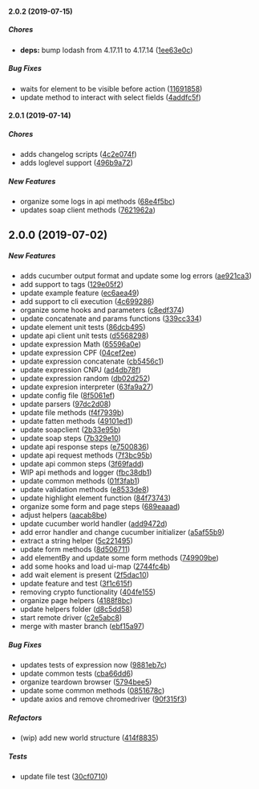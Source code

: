 #### 2.0.2 (2019-07-15)

##### Chores

* **deps:**  bump lodash from 4.17.11 to 4.17.14 ([1ee63e0c](https://github.com/mmendesas/walnutjs/commit/1ee63e0c0cce4951d0b2981e769ef668fe07da7d))

##### Bug Fixes

*  waits for element to be visible before action ([11691858](https://github.com/mmendesas/walnutjs/commit/11691858b1000b0f0615bbf1dc0bed8a1c8e858f))
*  update method to interact with select fields ([4addfc5f](https://github.com/mmendesas/walnutjs/commit/4addfc5f976557a85f2fc30ab859dfc465f438f1))

#### 2.0.1 (2019-07-14)

##### Chores

*  adds changelog scripts ([4c2e074f](https://github.com/mmendesas/walnutjs/commit/4c2e074fdedb170f323245f6364ffca8403c5b9a))
*  adds loglevel support ([496b9a72](https://github.com/mmendesas/walnutjs/commit/496b9a721dd6d81f05447e66eab5657d920b8bda))

##### New Features

*  organize some logs in api methods ([68e4f5bc](https://github.com/mmendesas/walnutjs/commit/68e4f5bc8e85b46f78c5b5512c7103e79ea3d08f))
*  updates soap client methods ([7621962a](https://github.com/mmendesas/walnutjs/commit/7621962a2098aaf10602ec770561324818aa147a))

## 2.0.0 (2019-07-02)

##### New Features

*  adds cucumber output format and update some log errors ([ae921ca3](https://github.com/mmendesas/walnutjs/commit/ae921ca387143b7a4572d0ec5b181e5bbeb40243))
*  add support to tags ([129e05f2](https://github.com/mmendesas/walnutjs/commit/129e05f230e3410cc536210538a1cdf169e4dc8f))
*  update example feature ([ec6aea49](https://github.com/mmendesas/walnutjs/commit/ec6aea491a137335154eeedaee96555f3ef2bcbd))
*  add support to cli execution ([4c699286](https://github.com/mmendesas/walnutjs/commit/4c699286491fcb72d41347c7ea311afb50aaf789))
*  organize some hooks and parameters ([c8edf374](https://github.com/mmendesas/walnutjs/commit/c8edf3747b19edbe85570973b709fc46bc04eae0))
*  update concatenate and params functions ([339cc334](https://github.com/mmendesas/walnutjs/commit/339cc334154a7b5e89f9c1a4cca30f7ee8ca8155))
*  update element unit tests ([86dcb495](https://github.com/mmendesas/walnutjs/commit/86dcb495d9b3bb839c2738cf93057b8e24ddd35e))
*  update api client unit tests ([d5568298](https://github.com/mmendesas/walnutjs/commit/d55682986e5784ec85be710ba7f0e8bd21d57641))
*  update expression Math ([65596a0e](https://github.com/mmendesas/walnutjs/commit/65596a0e5f177b216243eb43d1d2cee4b1c4dcfe))
*  update expression CPF ([04cef2ee](https://github.com/mmendesas/walnutjs/commit/04cef2ee5e92aa0374393ce9a0e3feb452617716))
*  update expression concatenate ([cb5456c1](https://github.com/mmendesas/walnutjs/commit/cb5456c14aa01b97c0302e889486c6035357df34))
*  update expression CNPJ ([ad4db78f](https://github.com/mmendesas/walnutjs/commit/ad4db78f77a10604c9cb6a1b0681466f2195530f))
*  update expression random ([db02d252](https://github.com/mmendesas/walnutjs/commit/db02d252b7a9e55f1fb99f9ccd2d896c6432eefd))
*  update expresion interpreter ([63fa9a27](https://github.com/mmendesas/walnutjs/commit/63fa9a27d8872a5342ad9408ec38a43563019179))
*  update config file ([8f5061ef](https://github.com/mmendesas/walnutjs/commit/8f5061efe9a56643789b4cbe6779b9b0e9bf4196))
*  update parsers ([97dc2d08](https://github.com/mmendesas/walnutjs/commit/97dc2d0866ca0e170d15b49b7df837a1694b8f70))
*  update file methods ([f4f7939b](https://github.com/mmendesas/walnutjs/commit/f4f7939b2c29bf3044672664b353d7966c136457))
*  update fatten methods ([49101ed1](https://github.com/mmendesas/walnutjs/commit/49101ed1e547f3cd3a2d0f846344a5c2f1f69486))
*  update soapclient ([2b33e95b](https://github.com/mmendesas/walnutjs/commit/2b33e95bee7f14075761971739af64679699dbae))
*  update soap steps ([7b329e10](https://github.com/mmendesas/walnutjs/commit/7b329e10e542a6b65f09c75a290cfcdd4af5b550))
*  update api response steps ([e7500836](https://github.com/mmendesas/walnutjs/commit/e7500836e73a1c5a43401eb8012fcbdcfb75e77c))
*  update api request methods ([7f3bc95b](https://github.com/mmendesas/walnutjs/commit/7f3bc95b3f62cc6161bae4c43284beb029f4af89))
*  update api common steps ([3f69fadd](https://github.com/mmendesas/walnutjs/commit/3f69fadd3bd0e372b69bc1af01e6e1f06741a308))
*  WIP api methods and logger ([fbc38db1](https://github.com/mmendesas/walnutjs/commit/fbc38db1a48c4de43ec205e94e4624b3e7874edf))
*  update common methods ([01f3fab1](https://github.com/mmendesas/walnutjs/commit/01f3fab1d8ee83ca9f50a575f333906af58ae998))
*  update validation methods ([e8533de8](https://github.com/mmendesas/walnutjs/commit/e8533de88f5b8c0148efe73d8cd26bbb7aa1c7b5))
*  update highlight element function ([84f73743](https://github.com/mmendesas/walnutjs/commit/84f73743fb1c69fbf9c2b2e8298da3f05c915a6b))
*  organize some form and page steps ([689eaaad](https://github.com/mmendesas/walnutjs/commit/689eaaada8eb9361e35dea4da82c8896a60af187))
*  adjust helpers ([aacab8be](https://github.com/mmendesas/walnutjs/commit/aacab8bee32d63e067337ac2adb6a3b714aa3135))
*  update cucumber world handler ([add9472d](https://github.com/mmendesas/walnutjs/commit/add9472d321a02da12cc8071b3b5f2526f130bb3))
*  add error handler and change cucumber initializer ([a5af55b9](https://github.com/mmendesas/walnutjs/commit/a5af55b9dadee7af1261d9f5cd4e6cbebde4a369))
*  extract a string helper ([5c221495](https://github.com/mmendesas/walnutjs/commit/5c2214950b02084d6a26e0bae0685a4f1cfc4497))
*  update form methods ([8d506711](https://github.com/mmendesas/walnutjs/commit/8d506711cea053d2c5787a63d145be944c032d23))
*  add elementBy and update some form methods ([749909be](https://github.com/mmendesas/walnutjs/commit/749909be86e2516b6a3107b5e3fa0dcdbdeb7750))
*  add some hooks and load ui-map ([2744fc4b](https://github.com/mmendesas/walnutjs/commit/2744fc4b242cb1e70a0d067962ff1abed3bcc201))
*  add wait element is present ([2f5dac10](https://github.com/mmendesas/walnutjs/commit/2f5dac1092f9d0a20c9e4d8354f1d02209e5cacb))
*  update feature and test ([3f1c615f](https://github.com/mmendesas/walnutjs/commit/3f1c615f2ff7e392102e634b1557c928c8fcebb2))
*  removing crypto functionality ([404fe155](https://github.com/mmendesas/walnutjs/commit/404fe15561f1ff77f3c1fffeeb67e4eb94f3dd43))
*  organize page helpers ([4188f8bc](https://github.com/mmendesas/walnutjs/commit/4188f8bcfed621d9b4f9f4ba6bd14d92367a6015))
*  update helpers folder ([d8c5dd58](https://github.com/mmendesas/walnutjs/commit/d8c5dd587f587106ce8df91e8891e7b552f14cb9))
*  start remote driver ([c2e5abc8](https://github.com/mmendesas/walnutjs/commit/c2e5abc87b2280b132e5ebff6ae93dfaaa9bb70c))
*  merge with master branch ([ebf15a97](https://github.com/mmendesas/walnutjs/commit/ebf15a97d0d0ff72873ab4f9bd6621ec57b0377d))

##### Bug Fixes

*  updates tests of expression now ([9881eb7c](https://github.com/mmendesas/walnutjs/commit/9881eb7c03641fd4b0777cb47be65e328b1084b9))
*  update common tests ([cba66dd6](https://github.com/mmendesas/walnutjs/commit/cba66dd60893640f997facdcd952d5bec5963bac))
*  organize teardown browser ([5794bee5](https://github.com/mmendesas/walnutjs/commit/5794bee5db7abd50cb907438c36c259130f29a69))
*  update some common methods ([0851678c](https://github.com/mmendesas/walnutjs/commit/0851678cb97a1b2ee3930034c0ea38c296b52c6c))
*  update axios and remove chromedriver ([90f315f3](https://github.com/mmendesas/walnutjs/commit/90f315f388bebee29ada39d1d7aaceb6bd8cf543))

##### Refactors

*  (wip) add new world structure ([414f8835](https://github.com/mmendesas/walnutjs/commit/414f8835b74f64bd6486f70e1295d4e8cde46dfc))

##### Tests

*  update file test ([30cf0710](https://github.com/mmendesas/walnutjs/commit/30cf071091f8255be0f6c7ab21c1fe775d28084b))

